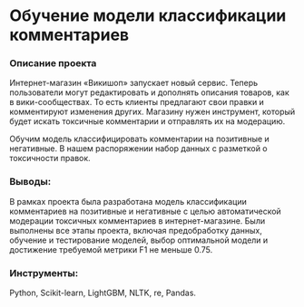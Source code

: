 # Обучение модели классификации комментариев
### Описание проекта
Интернет-магазин «Викишоп» запускает новый сервис. Теперь пользователи могут редактировать и дополнять описания товаров, как в вики-сообществах. То есть клиенты предлагают свои правки и комментируют изменения других. Магазину нужен инструмент, который будет искать токсичные комментарии и отправлять их на модерацию. 

Обучим модель классифицировать комментарии на позитивные и негативные. В нашем распоряжении набор данных с разметкой о токсичности правок.


### Выводы:

В рамках проекта была разработана модель классификации комментариев на позитивные и негативные с целью автоматической модерации токсичных комментариев в интернет-магазине. Были выполнены все этапы проекта, включая предобработку данных, обучение и тестирование моделей, выбор оптимальной модели и достижение требуемой метрики F1 не меньше 0.75.

### Инструменты:

Python, Scikit-learn, LightGBM, NLTK, re, Pandas.